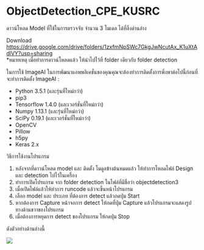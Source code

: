 # ObjectDetection_CPE_KUSRC

ดาวน์โหลด Model ที่ใช้ในการตรวจจับ จำนวน 3 โมเดล ได้ที่ลิ้งด่านล่าง

Download https://drive.google.com/drive/folders/1zxfmNpSWc7GkgJwNcutAx_K1uXtAdlVY?usp=sharing        
*หมายเหตุ เมื่อทำการดาวน์โหลดแล้ว ให้นำไปไว้ที่ folder เดียวกับ folder detection

ในการใช้ ImageAI ในการพัฒนาแอพพลิเคชั่นของคุณคุณจะต้องทำการติดตั้งการพึ่งพาต่อไปนี้ก่อนที่จะทำการติดตั้ง ImageAI :

- Python 3.5.1 (และรุ่นที่ใหม่กว่า)
- pip3
- Tensorflow 1.4.0 (และเวอร์ชั่นที่ใหม่กว่า)
- Numpy 1.13.1 (และรุ่นที่ใหม่กว่า)
- SciPy 0.19.1 (และเวอร์ชั่นที่ใหม่กว่า)
- OpenCV
- Pillow
- h5py
- Keras 2.x

วิธีการใช้งานโปรแกรม

1. หลังจากที่ดาวน์โหลด model และ ติดตั้ง โมดูลข้างต้นหมดแล้ว ให้ทำการโหลดไฟล์ Design และ detection ไปไว้ในเครื่อง
2. ทำการเปิดโปรแกรม จาก folder detection ในไฟล์ที่มีชื่อว่า objectdetection3
3. เมื่อเปิดไฟล์แล้วให้ทำการ runcode แล้วจะขึ้นหน้าโปรแกรม
4. เลือก model และ ประเภท ที่ต้องการ detect แล้วกดปุ่ม Start
5. หากต้องการ Capture หน้าจอการ detect ให้กดที่ปุ่ม Capture แล้วโปรแกรมจะแสดงรูปทางด้านขวาของโปรแกรม
6. เมื่อต้องการหยุดการ detect ของโปรแกรม ให้กดปุ่ม Stop

ดังตัวอย่างด้านล่างนี้

![](https://camo.githubusercontent.com/f48d27ade3e89fcecd6d3baebb4a23f45d4f0c4c/68747470733a2f2f7777772e696d672e6c6976652f696d616765732f323031392f30342f32372f436170747572652e706e67)

